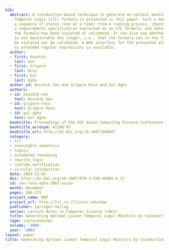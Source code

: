 ```yaml
---
bib:
  abstract: A coinduction-based technique to generate an optimal monitor from a Linear
    Temporal Logic (LTL) formula is presented in this paper. Such a monitor receives
    a sequence of states (one at a time) from a running process, checks them against
    a requirements specification expressed as an LTL formula, and determines whether
    the formula has been violated or validated. It can also say whether the LTL formula
    is not monitorable any longer, i.e., that the formula can in the future neither
    be violated nor be validated. A Web interface for the presented algorithm adapted
    to extended regular expressions is available.
  author:
  - first: Koushik
    last: Sen
  - first: Grigore
    last: Rosu
  - first: Gul
    last: Agha
  author_id: Koushik Sen and Grigore Rosu and Gul Agha
  authors:
  - id: koushik-sen
    text: Koushik Sen
  - id: grigore-rosu
    text: Grigore Rosu
  - id: gul-agha
    text: Gul Agha
  booktitle: Proceedings of the 8th Asian Computing Science Conference (ASIAN'03)
  booktitle_acronym: ASIAN'03
  booktitle_url: http://dx.doi.org/10.1007/b94667
  category:
  - fsl
  - executable_semantics
  - logics
  - automated_reasoning
  - rewrite_logic
  - runtime_verification
  - circular_coinduction
  date: 2003-12-01
  doi: http://dx.doi.org/10.1007/978-3-540-40965-6_17
  id: sen-rosu-agha-2003-asian
  month: December
  pages: 260-275
  project_name: MOP
  project_url: http://fsl.cs.illinois.edu/mop
  publisher: Springer-Verlag
  series: Lecture Notes in Computer Science (LNCS)
  title: Generating Optimal Linear Temporal Logic Monitors by Coinduction
  type: inproceedings
  volume: '2896'
  year: '2003'
layout: paper
title: Generating Optimal Linear Temporal Logic Monitors by Coinduction
---
```

